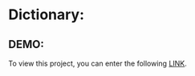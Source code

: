 # Dictionary:

## DEMO:
To view this project, you can enter the following [LINK](https://bardyavahydy.github.io/custom-select-menu/).